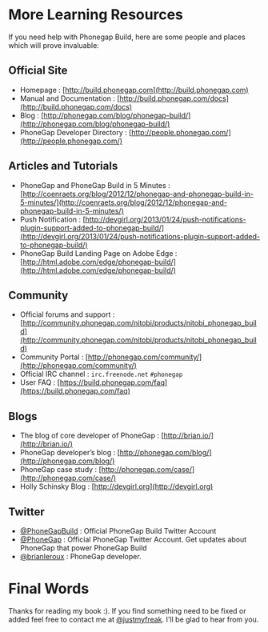 # More Learning Resources

If you need help with Phonegap Build, here are some people and places which will prove invaluable: 

## Official Site
* Homepage : [http://build.phonegap.com](http://build.phonegap.com)
* Manual and Documentation : [http://build.phonegap.com/docs](http://build.phonegap.com/docs)
* Blog : [http://phonegap.com/blog/phonegap-build/](http://phonegap.com/blog/phonegap-build/)
* PhoneGap Developer Directory : [http://people.phonegap.com/](http://people.phonegap.com/)

## Articles and Tutorials

* PhoneGap and PhoneGap Build in 5 Minutes : [http://coenraets.org/blog/2012/12/phonegap-and-phonegap-build-in-5-minutes/](http://coenraets.org/blog/2012/12/phonegap-and-phonegap-build-in-5-minutes/) 
* Push Notification : [http://devgirl.org/2013/01/24/push-notifications-plugin-support-added-to-phonegap-build/](http://devgirl.org/2013/01/24/push-notifications-plugin-support-added-to-phonegap-build/)
* PhoneGap Build Landing Page on Adobe Edge : [http://html.adobe.com/edge/phonegap-build/](http://html.adobe.com/edge/phonegap-build/)

## Community
* Official forums and support : [http://community.phonegap.com/nitobi/products/nitobi_phonegap_build](http://community.phonegap.com/nitobi/products/nitobi_phonegap_build)* Community Portal : [http://phonegap.com/community/](http://phonegap.com/community/)
* Official IRC channel : `irc.freenode.net` `#phonegap`
* User FAQ : [https://build.phonegap.com/faq](https://build.phonegap.com/faq)## Blogs
* The blog of core developer of PhoneGap : [http://brian.io/](http://brian.io/)
* PhoneGap developer’s blog : [http://phonegap.com/blog/](http://phonegap.com/blog/)
* PhoneGap case study : [http://phonegap.com/case/](http://phonegap.com/case/)
* Holly Schinsky Blog : [http://devgirl.org](http://devgirl.org)

## Twitter
* [@PhoneGapBuild](http://twitter.com/PhoneGapBuild) : Official PhoneGap Build Twitter Account * [@PhoneGap](http://twitter.com/PhoneGap) : Official PhoneGap Twitter Account. Get updates about PhoneGap that power PhoneGap Build* [@brianleroux](http://twitter.com/brianleroux) : PhoneGap developer.
# Final Words
Thanks for reading my book :). If you find something need to be fixed or added feel free to contact me at [@justmyfreak](http://twitter.com/@justmyfreak). I'll be glad to hear from you.